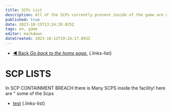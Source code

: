 ```yaml
---
title: SCPs List
description: All of the SCPs currently present inside of the game are on this page.
published: true
date: 2023-10-15T13:24:29.825Z
tags: en, game
editor: markdown
dateCreated: 2023-10-12T19:24:17.893Z
---
```


- [:arrow_backward: Back *Go back to the home page.*](/en/home)
{.links-list}
# SCP LISTS
In SCP CONTAINMENT BREACH there is Many SCPS inside the facility! here are " some of the Scps 
- [test](e/en/game/scps)
{.links-list}